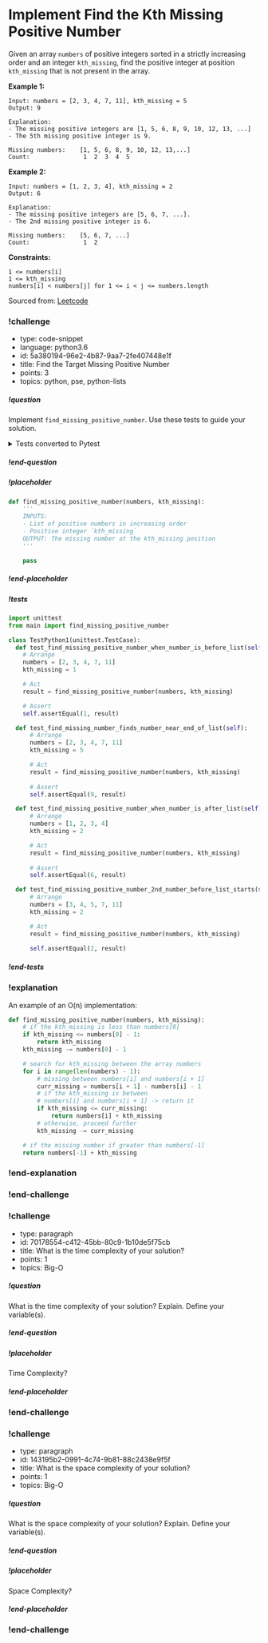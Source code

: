 # Implement Find the Kth Missing Positive Number

Given an array `numbers` of positive integers sorted in a strictly increasing order and an integer `kth_missing`, find the positive integer at position `kth_missing` that is not present in the array.

**Example 1:**
```
Input: numbers = [2, 3, 4, 7, 11], kth_missing = 5
Output: 9

Explanation: 
- The missing positive integers are [1, 5, 6, 8, 9, 10, 12, 13, ...]
- The 5th missing positive integer is 9.

Missing numbers:    [1, 5, 6, 8, 9, 10, 12, 13,...]
Count:               1  2  3  4  5
```

**Example 2:**
```
Input: numbers = [1, 2, 3, 4], kth_missing = 2
Output: 6

Explanation: 
- The missing positive integers are [5, 6, 7, ...]. 
- The 2nd missing positive integer is 6.

Missing numbers:    [5, 6, 7, ...]
Count:               1  2
``` 

**Constraints:**
```
1 <= numbers[i]
1 <= kth_missing
numbers[i] < numbers[j] for 1 <= i < j <= numbers.length
```

Sourced from:  [Leetcode](https://leetcode.com/problems/kth-missing-positive-number/)

<!-- prettier-ignore-start -->
### !challenge
* type: code-snippet
* language: python3.6
* id: 5a380194-96e2-4b87-9aa7-2fe407448e1f
* title: Find the Target Missing Positive Number
* points: 3
* topics: python, pse, python-lists
##### !question

Implement `find_missing_positive_number`. Use these tests to guide your solution.

<details>
  <summary>Tests converted to Pytest</summary>

  ```python
  def test_find_missing_positive_number_when_number_is_before_list():
      # Arrange
      numbers = [2, 3, 4, 7, 11]
      kth_missing = 1

      # Act
      result = find_missing_positive_number(numbers, kth_missing)

      # Assert
      assert result == 1

  def test_find_missing_number_finds_number_near_end_of_list():
      # Arrange
      numbers = [2, 3, 4, 7, 11]
      kth_missing = 5

      # Act
      result = find_missing_positive_number(numbers, kth_missing)
      
      # Assert
      assert result == 9

  def test_find_missing_positive_number_when_number_is_after_list():
      # Arrange
      numbers = [1, 2, 3, 4]
      kth_missing = 2

      # Act
      result = find_missing_positive_number(numbers, kth_missing)
      
      # Assert
      assert result == 6 

  def test_find_missing_positive_number_2nd_number_before_list_starts():
      # Arrange
      numbers = [3, 4, 5, 7, 11]
      kth_missing = 2

      # Act
      result = find_missing_positive_number(numbers, kth_missing)
      
      assert result == 2
  ```

</details>

##### !end-question
##### !placeholder

```python
def find_missing_positive_number(numbers, kth_missing):
    '''
    INPUTS: 
    - List of positive numbers in increasing order 
    - Positive integer `kth_missing`
    OUTPUT: The missing number at the kth_missing position
    '''

    pass
```

##### !end-placeholder

##### !tests

```py
import unittest
from main import find_missing_positive_number

class TestPython1(unittest.TestCase):
  def test_find_missing_positive_number_when_number_is_before_list(self):
    # Arrange
    numbers = [2, 3, 4, 7, 11]
    kth_missing = 1

    # Act
    result = find_missing_positive_number(numbers, kth_missing)

    # Assert
    self.assertEqual(1, result)

  def test_find_missing_number_finds_number_near_end_of_list(self):
      # Arrange
      numbers = [2, 3, 4, 7, 11]
      kth_missing = 5

      # Act
      result = find_missing_positive_number(numbers, kth_missing)
      
      # Assert
      self.assertEqual(9, result)

  def test_find_missing_positive_number_when_number_is_after_list(self):
      # Arrange
      numbers = [1, 2, 3, 4]
      kth_missing = 2

      # Act
      result = find_missing_positive_number(numbers, kth_missing)
      
      # Assert
      self.assertEqual(6, result)

  def test_find_missing_positive_number_2nd_number_before_list_starts(self):
      # Arrange
      numbers = [3, 4, 5, 7, 11]
      kth_missing = 2

      # Act
      result = find_missing_positive_number(numbers, kth_missing)
      
      self.assertEqual(2, result)

```

##### !end-tests
### !explanation

An example of an O(n) implementation:

```python
def find_missing_positive_number(numbers, kth_missing):
    # if the kth_missing is less than numbers[0]
    if kth_missing <= numbers[0] - 1:
        return kth_missing
    kth_missing -= numbers[0] - 1

    # search for kth_missing between the array numbers
    for i in range(len(numbers) - 1):
        # missing between numbers[i] and numbers[i + 1]
        curr_missing = numbers[i + 1] - numbers[i] - 1
        # if the kth_missing is between
        # numbers[i] and numbers[i + 1] -> return it
        if kth_missing <= curr_missing:
            return numbers[i] + kth_missing
        # otherwise, proceed further
        kth_missing -= curr_missing

    # if the missing number if greater than numbers[-1]
    return numbers[-1] + kth_missing
```

### !end-explanation
### !end-challenge
<!-- prettier-ignore-end -->

<!-- prettier-ignore-start -->
### !challenge
* type: paragraph
* id: 70178554-c412-45bb-80c9-1b10de5f75cb
* title: What is the time complexity of your solution?
* points: 1
* topics: Big-O
##### !question

What is the time complexity of your solution? Explain. Define your variable(s).

##### !end-question
##### !placeholder

Time Complexity?

##### !end-placeholder
### !end-challenge
<!-- prettier-ignore-end -->

<!-- prettier-ignore-start -->
### !challenge
* type: paragraph
* id: 143195b2-0991-4c74-9b81-88c2438e9f5f
* title: What is the space complexity of your solution?
* points: 1
* topics: Big-O
##### !question

What is the space complexity of your solution? Explain. Define your variable(s).

##### !end-question
##### !placeholder

Space Complexity?

##### !end-placeholder
### !end-challenge
<!-- prettier-ignore-end -->